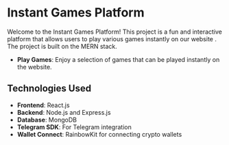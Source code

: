 # Instant Games Platform

Welcome to the Instant Games Platform! This project is a fun and interactive platform that allows users to play various games instantly on our website . The project is built on the MERN stack.

- **Play Games**: Enjoy a selection of games that can be played instantly on the website.

## Technologies Used

- **Frontend**: React.js
- **Backend**: Node.js and Express.js
- **Database**: MongoDB
- **Telegram SDK**: For Telegram integration
- **Wallet Connect**: RainbowKit for connecting crypto wallets
